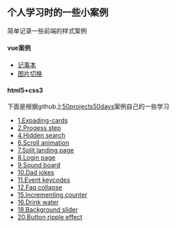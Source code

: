 ## 个人学习时的一些小案例
简单记录一些前端的样式案例
#### vue案例
* [记事本](https://wink-ly.github.io/Web/Vue/记事本/index.html)
* [图片切换](https://wink-ly.github.io/Web/Vue/图片切换/vue.html)

#### html5+css3
下面是根据github上[50projects50days](https://github.com/bradtraversy/50projects50days)案例自己的一些学习
* [1.Expading-cards](https://wink-ly.github.io/Web/Web/1.Expanding-cards/index.html)
* [2.Progess step](https://wink-ly.github.io/Web/Web/2.Progess%20step/index.html)
* [4.Hidden search](https://wink-ly.github.io/Web/Web/4.Hidden%20search/index.html)
* [6.Scroll animation](https://wink-ly.github.io/Web/Web/6.Scroll%20animation/index.html)
* [7.Split landing page](https://wink-ly.github.io/Web/Web/7.Split%20landing%20page/index.html)
* [8.Login page](https://wink-ly.github.io/Web/Web/8.Login%20page/index.html)
* [9.Sound board](https://wink-ly.github.io/Web/Web/9.Sound%20board/index.html)
* [10.Dad jokes](https://wink-ly.github.io/Web/Web/10.Dad%20jokes/index.html)
* [11.Event keycodes](https://wink-ly.github.io/Web/Web/11.Event%20keycodes/index.html)
* [12.Faq collapse](https://wink-ly.github.io/Web/Web/12.Faq%20collapse/index.html)
* [15.Incrementing counter](https://wink-ly.github.io/Web/Web/15.Incrementing%20counter/index.html)
* [16.Drink water](https://wink-ly.github.io/Web/Web/16.Drink%20water/index.html)
* [18.Background slider](https://wink-ly.github.io/Web/Web/18.Background%20slider/index.html)
* [20.Button ripple effect](https://wink-ly.github.io/Web/Web/20.Button%20ripple%20effect/index.html)
